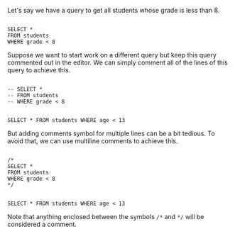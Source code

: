 Let's say we have a query to get all students whose grade is less than 8.

<codeblock language="sql" dbName="students1.db" type="lesson">
<code>
SELECT *
FROM students
WHERE grade < 8
</code>
</codeblock>

Suppose we want to start work on a different query but keep this query commented out in the editor.
We can simply comment all of the lines of this query to achieve this.

<codeblock language="sql" dbName="students1.db" type="lesson">
<code>
-- SELECT *
-- FROM students
-- WHERE grade < 8

SELECT *
FROM students
WHERE age < 13
</code>
</codeblock>

But adding comments symbol for multiple lines can be a bit tedious. To avoid that, we can use multiline comments to achieve this.

<codeblock language="sql" dbName="students1.db" type="lesson">
<code>
/* 
SELECT *
FROM students
WHERE grade < 8
*/

SELECT *
FROM students
WHERE age < 13
</code>
</codeblock>

Note that anything enclosed between the symbols `/*` and `*/` will be considered a comment.
